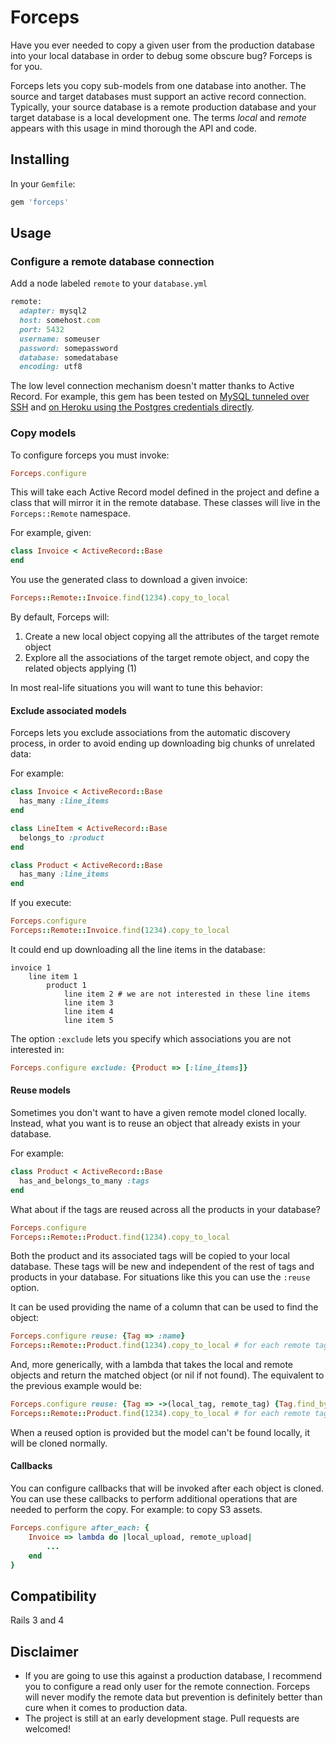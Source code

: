 # Forceps

Have you ever needed to copy a given user from the production database into your local database in order to debug some obscure bug? Forceps is for you.

Forceps lets you copy sub-models from one database into another. The source and target databases must support an active record connection. Typically, your source database is a remote production database and your target database is a local development one. The terms _local_ and _remote_ appears with this usage in mind thorough the API and code.

## Installing

In your `Gemfile`:

```ruby
gem 'forceps'
```

## Usage

### Configure a remote database connection

Add a node labeled `remote` to your `database.yml`

```ruby
remote:
  adapter: mysql2
  host: somehost.com
  port: 5432
  username: someuser
  password: somepassword
  database: somedatabase
  encoding: utf8
```

The low level connection mechanism doesn't matter thanks to Active Record. For example, this gem has been tested on [MySQL tunneled over SSH](http://chxo.com/be2/20040511_5667.html) and [on Heroku using the Postgres credentials directly](https://devcenter.heroku.com/articles/heroku-postgresql#pg-credentials).

### Copy models

To configure forceps you must invoke:

```ruby
Forceps.configure
```

This will take each Active Record model defined in the project and define a class that will mirror it in the remote database. These classes will live in the `Forceps::Remote` namespace.

For example, given:

```ruby
class Invoice < ActiveRecord::Base
end
```

You use the generated class to download a given invoice:

```ruby
Forceps::Remote::Invoice.find(1234).copy_to_local
```

By default, Forceps will:

1. Create a new local object copying all the attributes of the target remote object
2. Explore all the associations of the target remote object, and copy the related objects applying (1)

In most real-life situations you will want to tune this behavior:

#### Exclude associated models

Forceps lets you exclude associations from the automatic discovery process, in order to avoid ending up downloading big chunks of unrelated data:

For example:

```Ruby
class Invoice < ActiveRecord::Base
  has_many :line_items
end

class LineItem < ActiveRecord::Base
  belongs_to :product
end

class Product < ActiveRecord::Base
  has_many :line_items
end
```

If you execute:

```ruby
Forceps.configure
Forceps::Remote::Invoice.find(1234).copy_to_local
```

It could end up downloading all the line items in the database:

```
invoice 1
	line item 1
		product 1
			line item 2 # we are not interested in these line items
			line item 3
			line item 4
			line item 5
```
The option `:exclude` lets you specify which associations you are not interested in:

```ruby
Forceps.configure exclude: {Product => [:line_items]}
```

#### Reuse models

Sometimes you don't want to have a given remote model cloned locally. Instead, what you want is to reuse an object that already exists in your database.

For example:

```ruby
class Product < ActiveRecord::Base
  has_and_belongs_to_many :tags
end
```

What about if the tags are reused across all the products in your database?

```ruby
Forceps.configure
Forceps::Remote::Product.find(1234).copy_to_local
```

Both the product and its associated tags will be copied to your local database. These tags will be new and independent of the rest of tags and products in your database. For situations like this you can use the `:reuse` option.

It can be used providing the name of a column that can be used to find the object:

```ruby
Forceps.configure reuse: {Tag => :name}
Forceps::Remote::Product.find(1234).copy_to_local # for each remote tag, it will try to find a tag with the same name
```

And, more generically, with a lambda that takes the local and remote objects and return the matched object (or nil if not found). The equivalent to the previous example would be:

```ruby
Forceps.configure reuse: {Tag => ->(local_tag, remote_tag) {Tag.find_by_name remote_tag.name}}
Forceps::Remote::Product.find(1234).copy_to_local # for each remote tag, it will try to find a tag with the same name
```

When a reused option is provided but the model can't be found locally, it will be cloned normally.

#### Callbacks

You can configure callbacks that will be invoked after each object is cloned. You can use these callbacks to perform additional operations that are needed to perform the copy. For example: to copy S3 assets.

```ruby
Forceps.configure after_each: {
	Invoice => lambda do |local_upload, remote_upload|
		...
	end
}
```

## Compatibility

Rails 3 and 4

## Disclaimer

- If you are going to use this against a production database, I recommend you to configure a read only user for the remote connection. Forceps will never modify the remote data but prevention is definitely better than cure when it comes to production data.
- The project is still at an early development stage. Pull requests are welcomed!

